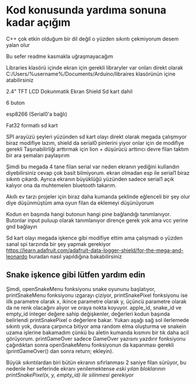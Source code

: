# Kod konusunda yardıma sonuna kadar açığım 
C++ çok etkin olduğum bir dil değil o yüzden sıkıntı çekmiyorum desem yalan olur

Bu sefer readme kasmakla uğraşmayacağım

Libraries klasörü içinde ekran için gerekli libraryler var onları direkt olarak C:/Users/%username%/Documents/Arduino/libraires klasörünün içine atabilirsiniz


2.4" TFT LCD Dokunmatik Ekran Shield Sd kart dahil

6 buton

esp8266 (Serial0'a bağlı)

Fat32 formatlı sd kart



SPI arayüzü şeyleri yüzünden sd kart olayı direkt olarak megada çalışmıyor biraz modifiye lazım, shield da serial0 pinlerini yiyor onlar için de modifiye gerekli 
Taşınabilirliği arttırmak için lion + düşürücü arttırıcı devre filan taktım bir ara şemaları paylaşırım

Şimdi bu megada 4 tane filan serial var neden ekranın yediğini kullandın diyebilirsiniz cevap çok basit bilmiyorum. ekran olmadan esp ile serial1 biraz sıkıntı çıkardı. Ayrıca ekranın büyüklüğü yüzünden sadece serial1 açık kalıyor ona da muhtemelen bluetooth takarım.

Akıllı ev tarzı projeler için biraz daha kumanda şeklinde eğlenceli bir şey olur diye düşünmüştüm ama oyun filan da eklemeyi düşünüyorum


Kodun en başında hangi butonun hangi pine bağlandığı tanımlanıyor. Butonlar input puluup olarak tanımlanıyor dirençe gerek yok ama vcc yerine gnd bağlayın

Sd kart olayı megada işkence gibi modifiye ettim ama çalışmadı o yüzden sanal spi tarzında bir şey yapmak gerekiyor https://learn.adafruit.com/adafruit-data-logger-shield/for-the-mega-and-leonardo buradan nasıl yapıldığına bakabilirsiniz

## Snake işkence gibi lütfen yardım edin
Şimdi, openSnakeMenu fonksiyonu snake oyununu başlatıyor, printSnakeMenu fonksiyonu ızgarayı çiziyor, printSnakePixel fonksiyonu ise iilk parametre olarak x, ikince parametre olarak y, üçüncü parametre olarak da ne renk olacağını alıyor ve oraya nokta koyuyor. apple_id, snake_id ve empty_id integer değere sahip değişkenler, değerleri kodun başında belirlendi printSnakePixel o değerlere bakar. Yukarı aşağı sağ sol ilerlemede sıkıntı yok, duvara çarpınca bitiyor ama random elma oluşturma ve snakein uzama işlerine bakamadım çünkü bu aletin kumanda kısmını bir tık daha acil görüyorum. printGameOver sadece GameOver yazısını yazdırır fonksiyonu çağırdıktan sonra openSnakeMenu fonksiyonun da kapanması gerekli (printGameOver() dan sonra return; ekleyin).


Büyük sıkıntılardan biri bütün ekranın sıfırlanması 2 saniye filan sürüyor, bu nedenle her seferinde ekranı yenilemektense *eski yılan bloklarının printSnakePixel(x, y, empty_id) ile silinmesi gerekiyor*